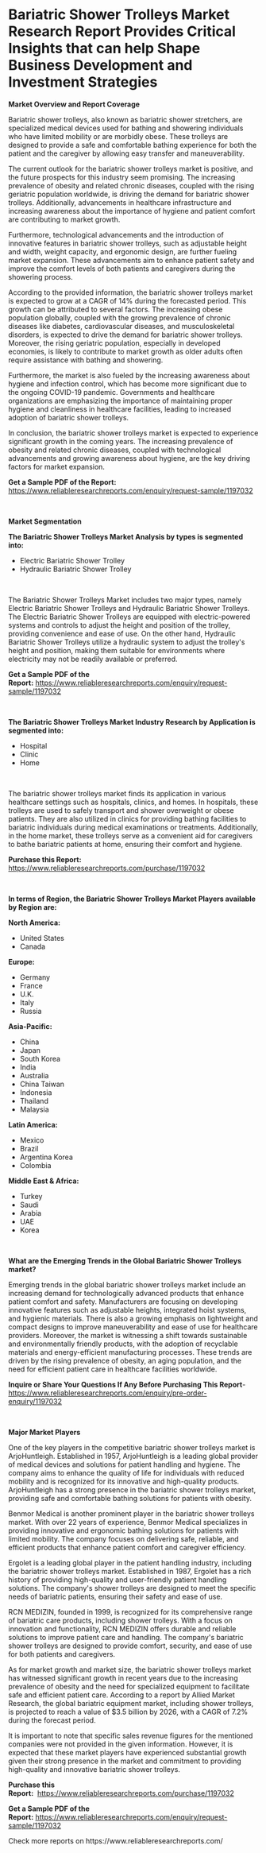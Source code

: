<p><h1>Bariatric Shower Trolleys Market Research Report Provides Critical Insights that can help Shape Business Development and Investment Strategies</h1></p><p><strong>Market Overview and Report Coverage</strong></p>
<p><p>Bariatric shower trolleys, also known as bariatric shower stretchers, are specialized medical devices used for bathing and showering individuals who have limited mobility or are morbidly obese. These trolleys are designed to provide a safe and comfortable bathing experience for both the patient and the caregiver by allowing easy transfer and maneuverability.</p><p>The current outlook for the bariatric shower trolleys market is positive, and the future prospects for this industry seem promising. The increasing prevalence of obesity and related chronic diseases, coupled with the rising geriatric population worldwide, is driving the demand for bariatric shower trolleys. Additionally, advancements in healthcare infrastructure and increasing awareness about the importance of hygiene and patient comfort are contributing to market growth.</p><p>Furthermore, technological advancements and the introduction of innovative features in bariatric shower trolleys, such as adjustable height and width, weight capacity, and ergonomic design, are further fueling market expansion. These advancements aim to enhance patient safety and improve the comfort levels of both patients and caregivers during the showering process.</p><p>According to the provided information, the bariatric shower trolleys market is expected to grow at a CAGR of 14% during the forecasted period. This growth can be attributed to several factors. The increasing obese population globally, coupled with the growing prevalence of chronic diseases like diabetes, cardiovascular diseases, and musculoskeletal disorders, is expected to drive the demand for bariatric shower trolleys. Moreover, the rising geriatric population, especially in developed economies, is likely to contribute to market growth as older adults often require assistance with bathing and showering.</p><p>Furthermore, the market is also fueled by the increasing awareness about hygiene and infection control, which has become more significant due to the ongoing COVID-19 pandemic. Governments and healthcare organizations are emphasizing the importance of maintaining proper hygiene and cleanliness in healthcare facilities, leading to increased adoption of bariatric shower trolleys.</p><p>In conclusion, the bariatric shower trolleys market is expected to experience significant growth in the coming years. The increasing prevalence of obesity and related chronic diseases, coupled with technological advancements and growing awareness about hygiene, are the key driving factors for market expansion.</p></p>
<p><strong>Get a Sample PDF of the Report:</strong> <a href="https://www.reliableresearchreports.com/enquiry/request-sample/1197032">https://www.reliableresearchreports.com/enquiry/request-sample/1197032</a></p>
<p>&nbsp;</p>
<p><strong>Market Segmentation</strong></p>
<p><strong>The Bariatric Shower Trolleys Market Analysis by types is segmented into:</strong></p>
<p><ul><li>Electric Bariatric Shower Trolley</li><li>Hydraulic Bariatric Shower Trolley</li></ul></p>
<p>&nbsp;</p>
<p><p>The Bariatric Shower Trolleys Market includes two major types, namely Electric Bariatric Shower Trolleys and Hydraulic Bariatric Shower Trolleys. The Electric Bariatric Shower Trolleys are equipped with electric-powered systems and controls to adjust the height and position of the trolley, providing convenience and ease of use. On the other hand, Hydraulic Bariatric Shower Trolleys utilize a hydraulic system to adjust the trolley's height and position, making them suitable for environments where electricity may not be readily available or preferred.</p></p>
<p><strong>Get a Sample PDF of the Report:</strong>&nbsp;<a href="https://www.reliableresearchreports.com/enquiry/request-sample/1197032">https://www.reliableresearchreports.com/enquiry/request-sample/1197032</a></p>
<p>&nbsp;</p>
<p><strong>The Bariatric Shower Trolleys Market Industry Research by Application is segmented into:</strong></p>
<p><ul><li>Hospital</li><li>Clinic</li><li>Home</li></ul></p>
<p>&nbsp;</p>
<p><p>The bariatric shower trolleys market finds its application in various healthcare settings such as hospitals, clinics, and homes. In hospitals, these trolleys are used to safely transport and shower overweight or obese patients. They are also utilized in clinics for providing bathing facilities to bariatric individuals during medical examinations or treatments. Additionally, in the home market, these trolleys serve as a convenient aid for caregivers to bathe bariatric patients at home, ensuring their comfort and hygiene.</p></p>
<p><strong>Purchase this Report:</strong>&nbsp; <a href="https://www.reliableresearchreports.com/purchase/1197032">https://www.reliableresearchreports.com/purchase/1197032</a></p>
<p>&nbsp;</p>
<p><strong>In terms of Region, the Bariatric Shower Trolleys Market Players available by Region are:</strong></p>
<p>
    <p> <strong> North America: </strong>
        <ul>
            <li>United States</li>
            <li>Canada</li>
        </ul>
        </p> 
    <p> <strong> Europe: </strong>
        <ul>
            <li>Germany</li>
            <li>France</li>
            <li>U.K.</li>
            <li>Italy</li>
            <li>Russia</li>
        </ul>
        </p> 
    <p> <strong> Asia-Pacific: </strong>
        <ul>
            <li>China</li>
            <li>Japan</li>
            <li>South Korea</li>
            <li>India</li>
            <li>Australia</li>
            <li>China Taiwan</li>
            <li>Indonesia</li>
            <li>Thailand</li>
            <li>Malaysia</li>
        </ul>
        </p> 
    <p> <strong> Latin America: </strong>
        <ul>
            <li>Mexico</li>
            <li>Brazil</li>
            <li>Argentina Korea</li>
            <li>Colombia</li>
        </ul>
        </p> 
    <p> <strong> Middle East & Africa: </strong>
        <ul>
            <li>Turkey</li>
            <li>Saudi</li>
            <li>Arabia</li>
            <li>UAE</li>
            <li>Korea</li>
        </ul>
    </p>
    </p>
<p>&nbsp;</p>
<p><strong>What are the Emerging Trends in the Global Bariatric Shower Trolleys market?</strong></p>
<p><p>Emerging trends in the global bariatric shower trolleys market include an increasing demand for technologically advanced products that enhance patient comfort and safety. Manufacturers are focusing on developing innovative features such as adjustable heights, integrated hoist systems, and hygienic materials. There is also a growing emphasis on lightweight and compact designs to improve maneuverability and ease of use for healthcare providers. Moreover, the market is witnessing a shift towards sustainable and environmentally friendly products, with the adoption of recyclable materials and energy-efficient manufacturing processes. These trends are driven by the rising prevalence of obesity, an aging population, and the need for efficient patient care in healthcare facilities worldwide.</p></p>
<p><strong>Inquire or Share Your Questions If Any Before Purchasing This Report</strong>- <a href="https://www.reliableresearchreports.com/enquiry/pre-order-enquiry/1197032">https://www.reliableresearchreports.com/enquiry/pre-order-enquiry/1197032</a></p>
<p>&nbsp;</p>
<p><strong>Major Market Players</strong></p>
<p><p>One of the key players in the competitive bariatric shower trolleys market is ArjoHuntleigh. Established in 1957, ArjoHuntleigh is a leading global provider of medical devices and solutions for patient handling and hygiene. The company aims to enhance the quality of life for individuals with reduced mobility and is recognized for its innovative and high-quality products. ArjoHuntleigh has a strong presence in the bariatric shower trolleys market, providing safe and comfortable bathing solutions for patients with obesity.</p><p>Benmor Medical is another prominent player in the bariatric shower trolleys market. With over 22 years of experience, Benmor Medical specializes in providing innovative and ergonomic bathing solutions for patients with limited mobility. The company focuses on delivering safe, reliable, and efficient products that enhance patient comfort and caregiver efficiency.</p><p>Ergolet is a leading global player in the patient handling industry, including the bariatric shower trolleys market. Established in 1987, Ergolet has a rich history of providing high-quality and user-friendly patient handling solutions. The company's shower trolleys are designed to meet the specific needs of bariatric patients, ensuring their safety and ease of use.</p><p>RCN MEDIZIN, founded in 1999, is recognized for its comprehensive range of bariatric care products, including shower trolleys. With a focus on innovation and functionality, RCN MEDIZIN offers durable and reliable solutions to improve patient care and handling. The company's bariatric shower trolleys are designed to provide comfort, security, and ease of use for both patients and caregivers.</p><p>As for market growth and market size, the bariatric shower trolleys market has witnessed significant growth in recent years due to the increasing prevalence of obesity and the need for specialized equipment to facilitate safe and efficient patient care. According to a report by Allied Market Research, the global bariatric equipment market, including shower trolleys, is projected to reach a value of $3.5 billion by 2026, with a CAGR of 7.2% during the forecast period.</p><p>It is important to note that specific sales revenue figures for the mentioned companies were not provided in the given information. However, it is expected that these market players have experienced substantial growth given their strong presence in the market and commitment to providing high-quality and innovative bariatric shower trolleys.</p></p>
<p><strong>Purchase this Report:</strong>&nbsp;&nbsp;<a href="https://www.reliableresearchreports.com/purchase/1197032">https://www.reliableresearchreports.com/purchase/1197032</a></p>
<p></p>
<p><strong>Get a Sample PDF of the Report:</strong>&nbsp;<a href="https://www.reliableresearchreports.com/enquiry/request-sample/1197032">https://www.reliableresearchreports.com/enquiry/request-sample/1197032</a></p>
<p>Check more reports on https://www.reliableresearchreports.com/</p>